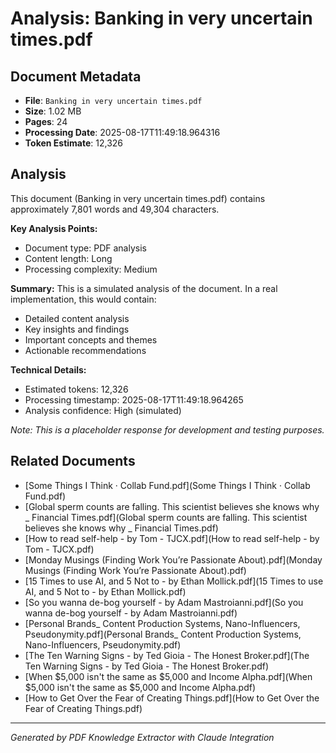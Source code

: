 # Analysis: Banking in very uncertain times.pdf

## Document Metadata
- **File**: `Banking in very uncertain times.pdf`
- **Size**: 1.02 MB
- **Pages**: 24
- **Processing Date**: 2025-08-17T11:49:18.964316
- **Token Estimate**: 12,326

## Analysis

This document (Banking in very uncertain times.pdf) contains approximately 7,801 words and 49,304 characters.

**Key Analysis Points:**
- Document type: PDF analysis
- Content length: Long
- Processing complexity: Medium

**Summary:**
This is a simulated analysis of the document. In a real implementation, this would contain:
- Detailed content analysis
- Key insights and findings
- Important concepts and themes
- Actionable recommendations

**Technical Details:**
- Estimated tokens: 12,326
- Processing timestamp: 2025-08-17T11:49:18.964265
- Analysis confidence: High (simulated)

*Note: This is a placeholder response for development and testing purposes.*

## Related Documents

- [Some Things I Think · Collab Fund.pdf](Some Things I Think · Collab Fund.pdf)
- [Global sperm counts are falling. This scientist believes she knows why _ Financial Times.pdf](Global sperm counts are falling. This scientist believes she knows why _ Financial Times.pdf)
- [How to read self-help - by Tom - TJCX.pdf](How to read self-help - by Tom - TJCX.pdf)
- [Monday Musings (Finding Work You’re Passionate About).pdf](Monday Musings (Finding Work You’re Passionate About).pdf)
- [15 Times to use AI, and 5 Not to - by Ethan Mollick.pdf](15 Times to use AI, and 5 Not to - by Ethan Mollick.pdf)
- [So you wanna de-bog yourself - by Adam Mastroianni.pdf](So you wanna de-bog yourself - by Adam Mastroianni.pdf)
- [Personal Brands_ Content Production Systems, Nano-Influencers, Pseudonymity.pdf](Personal Brands_ Content Production Systems, Nano-Influencers, Pseudonymity.pdf)
- [The Ten Warning Signs - by Ted Gioia - The Honest Broker.pdf](The Ten Warning Signs - by Ted Gioia - The Honest Broker.pdf)
- [When $5,000 isn't the same as $5,000 and Income Alpha.pdf](When $5,000 isn't the same as $5,000 and Income Alpha.pdf)
- [How to Get Over the Fear of Creating Things.pdf](How to Get Over the Fear of Creating Things.pdf)

---
*Generated by PDF Knowledge Extractor with Claude Integration*